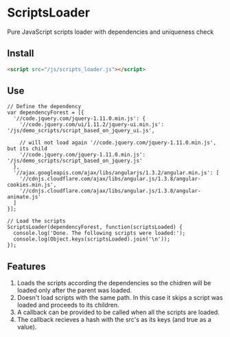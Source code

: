 # ScriptsLoader
Pure JavaScript scripts loader with dependencies and uniqueness check

## Install
```html
<script src="/js/scripts_loader.js"></script>
```

## Use
    // Define the dependency 
    var dependencyForest = [{
      '//code.jquery.com/jquery-1.11.0.min.js': {
        '//code.jquery.com/ui/1.11.2/jquery-ui.min.js': '/js/demo_scripts/script_based_on_jquery_ui.js',
        
        // will not load again '//code.jquery.com/jquery-1.11.0.min.js', but its child
        '//code.jquery.com/jquery-1.11.0.min.js': '/js/demo_scripts/script_based_on_jquery.js'
      },
      '//ajax.googleapis.com/ajax/libs/angularjs/1.3.2/angular.min.js': [
        '//cdnjs.cloudflare.com/ajax/libs/angular.js/1.3.8/angular-cookies.min.js',
        '//cdnjs.cloudflare.com/ajax/libs/angular.js/1.3.8/angular-animate.js'
      ]
    }];
    
    // Load the scripts
    ScriptsLoader(dependencyForest, function(scriptsLoaded) {
      console.log('Done. The following scripts were loaded:');
      console.log(Object.keys(scriptsLoaded).join('\n'));
    });

## Features
1. Loads the scripts according the dependencies so the chidren will be loaded only after the parent was loaded.
2. Doesn't load scripts with the same path. In this case it skips a script was loaded and proceeds to its children.
3. A callback can be provided to be called when all the scripts are loaded.
4. The callback recieves a hash with the src's as its keys (and true as a value).
